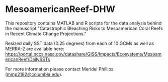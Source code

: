 # MesoamericanReef-DHW
This repository contains MATLAB and R scripts for the data analysis behind the manuscript "Catastrophic Bleaching Risks to Mesoamerican Coral Reefs in Recent Climate Change Projections."


Resized daily SST data (0.25 degrees) from each of 10 GCMs as well as MERRA-2 are available here:
https://portal.nccs.nasa.gov/datashare/GISS/Impacts/Ecosystems/MesoamericanReef/DailySSTs

For more information please contact Meridel Phillips (mmp2192@columbia.edu).
